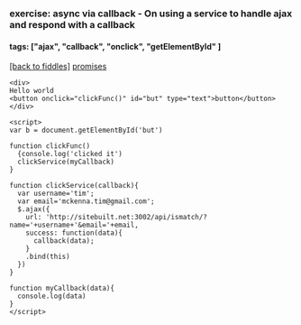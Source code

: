 ### exercise: async via callback - On using a service to handle ajax and respond with a callback
#### tags: ["ajax", "callback",  "onclick", "getElementById" ]
<a href="/fiddles/index.html">[back to fiddles]</a>
<a href="http://www.sitepoint.com/javascript-goes-asynchronous-awesome/?utm_medium=email&utm_campaign=SitePoint+Newsletter++22+October+2015&utm_content=SitePoint+Newsletter++22+October+2015+Version+A+CID_86674d87ee647f22ed59ff7afb4291db&utm_source=CampaignMonitor%20SitePoint&utm_term=Read%20more">promises</a>

    <div>
    Hello world
    <button onclick="clickFunc()" id="but" type="text">button</button>
    </div>

    <script>
    var b = document.getElementById('but')

    function clickFunc()
      {console.log('clicked it')
      clickService(myCallback)
    }

    function clickService(callback){
      var username='tim';
      var email='mckenna.tim@gmail.com';
      $.ajax({
        url: 'http://sitebuilt.net:3002/api/ismatch/?name='+username+'&email='+email,
        success: function(data){
          callback(data);
        }
        .bind(this)
      })
    }

    function myCallback(data){
      console.log(data)
    }
    </script>